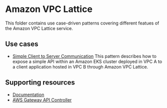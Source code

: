 # Amazon VPC Lattice

This folder contains use case-driven patterns covering different featues of the Amazon VPC Lattice service.

## Use cases

- [Simple Client to Server Communication](./01_client-server-communication/)
  This pattern describes how to expose a simple API within an Amazon EKS cluster deployed in VPC A to a client application hosted in VPC B through Amazon VPC Lattice.

## Supporting resources

- [Documentation](https://docs.aws.amazon.com/vpc-lattice/latest/ug/what-is-vpc-lattice.html)
- [AWS Gateway API Controller](https://www.gateway-api-controller.eks.aws.dev/)
